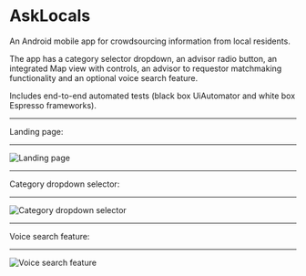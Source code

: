 # AskLocals
An Android mobile app for crowdsourcing information from local residents.

The app has a category selector dropdown, an advisor radio button, an integrated Map view with controls, an advisor to requestor matchmaking functionality and an optional voice search feature. 

Includes end-to-end automated tests (black box UiAutomator and white box Espresso frameworks).






**************
Landing page:
**************

![Landing page](https://user-images.githubusercontent.com/30951131/69914135-bc97c600-1494-11ea-8e4a-aa533709967f.png)

**************
Category dropdown selector:
**************

![Category dropdown selector](https://user-images.githubusercontent.com/30951131/69914137-bf92b680-1494-11ea-9aeb-16e4f855e44b.png)

**************
Voice search feature:
**************

![Voice search feature](https://user-images.githubusercontent.com/30951131/69914213-83ac2100-1495-11ea-8c11-543026ab3717.png)
